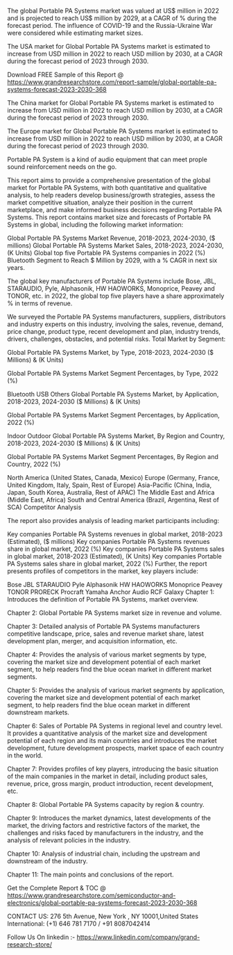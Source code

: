 
The global Portable PA Systems market was valued at US$ million in 2022 and is projected to reach US$ million by 2029, at a CAGR of % during the forecast period. The influence of COVID-19 and the Russia-Ukraine War were considered while estimating market sizes.

The USA market for Global Portable PA Systems market is estimated to increase from USD million in 2022 to reach USD million by 2030, at a CAGR during the forecast period of 2023 through 2030.

Download FREE Sample of this Report @ https://www.grandresearchstore.com/report-sample/global-portable-pa-systems-forecast-2023-2030-368

The China market for Global Portable PA Systems market is estimated to increase from USD million in 2022 to reach USD million by 2030, at a CAGR during the forecast period of 2023 through 2030.

The Europe market for Global Portable PA Systems market is estimated to increase from USD million in 2022 to reach USD million by 2030, at a CAGR during the forecast period of 2023 through 2030.

Portable PA System is a kind of audio equipment that can meet prople sound reinforcement needs on the go.

This report aims to provide a comprehensive presentation of the global market for Portable PA Systems, with both quantitative and qualitative analysis, to help readers develop business/growth strategies, assess the market competitive situation, analyze their position in the current marketplace, and make informed business decisions regarding Portable PA Systems. This report contains market size and forecasts of Portable PA Systems in global, including the following market information:

Global Portable PA Systems Market Revenue, 2018-2023, 2024-2030, ($ millions)
Global Portable PA Systems Market Sales, 2018-2023, 2024-2030, (K Units)
Global top five Portable PA Systems companies in 2022 (%)
Bluetooth Segment to Reach $ Million by 2029, with a % CAGR in next six years.

The global key manufacturers of Portable PA Systems include Bose, JBL, STARAUDIO, Pyle, Alphasonik, HW HAOWORKS, Monoprice, Peavey and TONOR, etc. in 2022, the global top five players have a share approximately % in terms of revenue.

We surveyed the Portable PA Systems manufacturers, suppliers, distributors and industry experts on this industry, involving the sales, revenue, demand, price change, product type, recent development and plan, industry trends, drivers, challenges, obstacles, and potential risks. Total Market by Segment:

Global Portable PA Systems Market, by Type, 2018-2023, 2024-2030 ($ Millions) & (K Units)

Global Portable PA Systems Market Segment Percentages, by Type, 2022 (%)

Bluetooth
USB
Others
Global Portable PA Systems Market, by Application, 2018-2023, 2024-2030 ($ Millions) & (K Units)

Global Portable PA Systems Market Segment Percentages, by Application, 2022 (%)

Indoor
Outdoor
Global Portable PA Systems Market, By Region and Country, 2018-2023, 2024-2030 ($ Millions) & (K Units)

Global Portable PA Systems Market Segment Percentages, By Region and Country, 2022 (%)

North America (United States, Canada, Mexico)
Europe (Germany, France, United Kingdom, Italy, Spain, Rest of Europe)
Asia-Pacific (China, India, Japan, South Korea, Australia, Rest of APAC)
The Middle East and Africa (Middle East, Africa)
South and Central America (Brazil, Argentina, Rest of SCA)
Competitor Analysis

The report also provides analysis of leading market participants including:

Key companies Portable PA Systems revenues in global market, 2018-2023 (Estimated), ($ millions)
Key companies Portable PA Systems revenues share in global market, 2022 (%)
Key companies Portable PA Systems sales in global market, 2018-2023 (Estimated), (K Units)
Key companies Portable PA Systems sales share in global market, 2022 (%)
Further, the report presents profiles of competitors in the market, key players include:

Bose
JBL
STARAUDIO
Pyle
Alphasonik
HW HAOWORKS
Monoprice
Peavey
TONOR
PRORECK
Procraft
Yamaha
Anchor Audio
RCF
Galaxy
Chapter 1: Introduces the definition of Portable PA Systems, market overview.

Chapter 2: Global Portable PA Systems market size in revenue and volume.

Chapter 3: Detailed analysis of Portable PA Systems manufacturers competitive landscape, price, sales and revenue market share, latest development plan, merger, and acquisition information, etc.

Chapter 4: Provides the analysis of various market segments by type, covering the market size and development potential of each market segment, to help readers find the blue ocean market in different market segments.

Chapter 5: Provides the analysis of various market segments by application, covering the market size and development potential of each market segment, to help readers find the blue ocean market in different downstream markets.

Chapter 6: Sales of Portable PA Systems in regional level and country level. It provides a quantitative analysis of the market size and development potential of each region and its main countries and introduces the market development, future development prospects, market space of each country in the world.

Chapter 7: Provides profiles of key players, introducing the basic situation of the main companies in the market in detail, including product sales, revenue, price, gross margin, product introduction, recent development, etc.

Chapter 8: Global Portable PA Systems capacity by region & country.

Chapter 9: Introduces the market dynamics, latest developments of the market, the driving factors and restrictive factors of the market, the challenges and risks faced by manufacturers in the industry, and the analysis of relevant policies in the industry.

Chapter 10: Analysis of industrial chain, including the upstream and downstream of the industry.

Chapter 11: The main points and conclusions of the report.

Get the Complete Report & TOC @ https://www.grandresearchstore.com/semiconductor-and-electronics/global-portable-pa-systems-forecast-2023-2030-368

CONTACT US:
276 5th Avenue, New York , NY 10001,United States
International: (+1) 646 781 7170 / +91 8087042414

Follow Us On linkedin :- https://www.linkedin.com/company/grand-research-store/

